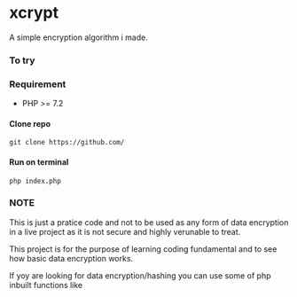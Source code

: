 # xcrypt

A simple encryption algorithm i made.

### To try

### Requirement

- PHP >= 7.2

#### Clone repo

```
git clone https://github.com/
```

#### Run on terminal

```
php index.php
```

### NOTE

This is just a pratice code and not to be used as any form of data encryption in a live project as it is not secure and highly verunable to treat.

This project is for the purpose of learning coding fundamental and to see how basic data encryption works.

If yoy are looking for data encryption/hashing you can use some of php inbuilt functions like
